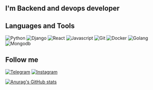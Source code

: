 
## I'm Backend and devops developer


## Languages and Tools
![Python](https://img.shields.io/badge/Python-090909?style-for-badge&logo=Python&logoColor=254768)
![Django](https://img.shields.io/badge/Django-090909?style-for-badge&logo=Django&logoColor=25476)
![React](https://img.shields.io/badge/React-090909?style-for-badge&logo=React&logoColor=25476)
![Javascript](https://img.shields.io/badge/Javascript-090909?style-for-badge&logo=JavaScript&logoColor=25476)
![Git](https://img.shields.io/badge/Git-090909?style-for-badge&logo=Git&logoColor=25476)
![Docker](https://img.shields.io/badge/Docker-090909?style-for-badge&logo=Docker&logoColor=25476)
![Golang](https://img.shields.io/badge/Golang-090909?style-for-badge&logo=Go&logoColor=25476)
![Mongodb](https://img.shields.io/badge/Mongodb-090909?style-for-badge&logo=Mongodb&logoColor=25476)

## Follow me
[![Telegram](https://img.shields.io/badge/Telegram-090909?style-for-badge&logo=Telegram&logoColor=25476)](https://t.me/m_zagornyak)
[![Instagram](https://img.shields.io/badge/Instagram-090909?style-for-badge&logo=Instagram&logoColor=25476)](https://instagram.com/m_zagornyak?igshid=YmMyMTA2M2Y=)

[![Anurag's GitHub stats](https://github-readme-stats.vercel.app/api?username=m-zagornyak&show_icons=true&theme=gruvbox)](https://github.com/anuraghazra/github-readme-stats)
